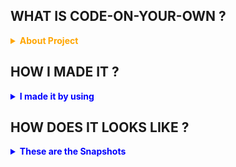 ## WHAT IS CODE-ON-YOUR-OWN ?

<details><summary style="color:orange;"><strong>About Project</strong></summary>
<li>Basically , <strong>CODE-ON-YOUR-OWN</strong> is used for the coding purpose in Interviews or for the personal use also.</li>
<li>In this any number of peoples you want to join can join and then Share their Codes with the Help of common <strong>ROOM ID</strong>.</li>
<li>If User has no <strong>ROOM ID</strong> then it can be generated by Clicking on <strong>New Room</strong> Button.</li>
  <li>For Now it has Only One Theme for the syntax highlighting.</li>
  <li>UI Updates at Real Time when the new user Joins in the same Room or Left from the Room.</li>
  <li>Have The Avatars According to their Names.</li>
</details>

## HOW I MADE IT ?

<details>
<summary style="color:blue;"><strong>I made it by using</strong></summary>
<li> React.js   - FrontEnd</li>
<li> Node.js    - BackEnd</li>
<li> Express.js - BackEnd</li>
<li> Socket.io  - Real Time Functionality</li>
</details>

## HOW DOES IT LOOKS LIKE ?
<details>
<summary style="color:blue;"><strong>These are the Snapshots</strong></summary>
<a href="https://ibb.co/6wgPvsC"><img src="https://i.ibb.co/Gpc2sPS/Screenshot-45.png" alt="Screenshot-45" border="0"></a>
<a href="https://ibb.co/hWJySFj"><img src="https://i.ibb.co/85L0Hgp/Screenshot-46.png" alt="Screenshot-46" border="0"></a>  
</details>
